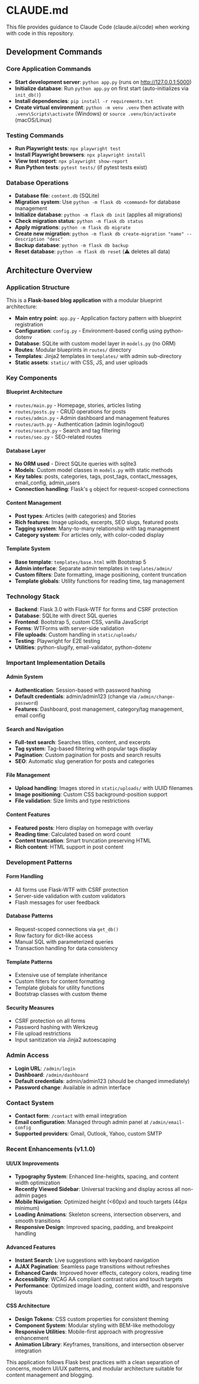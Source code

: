 # CLAUDE.md

This file provides guidance to Claude Code (claude.ai/code) when working with code in this repository.

## Development Commands

### Core Application Commands
- **Start development server**: `python app.py` (runs on http://127.0.0.1:5000)
- **Initialize database**: Run `python app.py` on first start (auto-initializes via `init_db()`)
- **Install dependencies**: `pip install -r requirements.txt`
- **Create virtual environment**: `python -m venv .venv` then activate with `.venv\Scripts\activate` (Windows) or `source .venv/bin/activate` (macOS/Linux)

### Testing Commands
- **Run Playwright tests**: `npx playwright test`
- **Install Playwright browsers**: `npx playwright install`
- **View test report**: `npx playwright show-report`
- **Run Python tests**: `pytest tests/` (if pytest tests exist)

### Database Operations
- **Database file**: `content.db` (SQLite)
- **Migration system**: Use `python -m flask db <command>` for database management
- **Initialize database**: `python -m flask db init` (applies all migrations)
- **Check migration status**: `python -m flask db status`
- **Apply migrations**: `python -m flask db migrate`
- **Create new migration**: `python -m flask db create-migration "name" --description "desc"`
- **Backup database**: `python -m flask db backup`
- **Reset database**: `python -m flask db reset` (⚠️ deletes all data)

## Architecture Overview

### Application Structure
This is a **Flask-based blog application** with a modular blueprint architecture:

- **Main entry point**: `app.py` - Application factory pattern with blueprint registration
- **Configuration**: `config.py` - Environment-based config using python-dotenv
- **Database**: SQLite with custom model layer in `models.py` (no ORM)
- **Routes**: Modular blueprints in `routes/` directory
- **Templates**: Jinja2 templates in `templates/` with admin sub-directory
- **Static assets**: `static/` with CSS, JS, and user uploads

### Key Components

#### Blueprint Architecture
- `routes/main.py` - Homepage, stories, articles listing
- `routes/posts.py` - CRUD operations for posts
- `routes/admin.py` - Admin dashboard and management features
- `routes/auth.py` - Authentication (admin login/logout)
- `routes/search.py` - Search and tag filtering
- `routes/seo.py` - SEO-related routes

#### Database Layer
- **No ORM used** - Direct SQLite queries with sqlite3
- **Models**: Custom model classes in `models.py` with static methods
- **Key tables**: posts, categories, tags, post_tags, contact_messages, email_config, admin_users
- **Connection handling**: Flask's `g` object for request-scoped connections

#### Content Management
- **Post types**: Articles (with categories) and Stories
- **Rich features**: Image uploads, excerpts, SEO slugs, featured posts
- **Tagging system**: Many-to-many relationship with tag management
- **Category system**: For articles only, with color-coded display

#### Template System
- **Base template**: `templates/base.html` with Bootstrap 5
- **Admin interface**: Separate admin templates in `templates/admin/`
- **Custom filters**: Date formatting, image positioning, content truncation
- **Template globals**: Utility functions for reading time, tag management

### Technology Stack
- **Backend**: Flask 3.0 with Flask-WTF for forms and CSRF protection
- **Database**: SQLite with direct SQL queries
- **Frontend**: Bootstrap 5, custom CSS, vanilla JavaScript
- **Forms**: WTForms with server-side validation
- **File uploads**: Custom handling in `static/uploads/`
- **Testing**: Playwright for E2E testing
- **Utilities**: python-slugify, email-validator, python-dotenv

### Important Implementation Details

#### Admin System
- **Authentication**: Session-based with password hashing
- **Default credentials**: admin/admin123 (change via `/admin/change-password`)
- **Features**: Dashboard, post management, category/tag management, email config

#### Search and Navigation
- **Full-text search**: Searches titles, content, and excerpts
- **Tag system**: Tag-based filtering with popular tags display
- **Pagination**: Custom pagination for posts and search results
- **SEO**: Automatic slug generation for posts and categories

#### File Management
- **Upload handling**: Images stored in `static/uploads/` with UUID filenames
- **Image positioning**: Custom CSS background-position support
- **File validation**: Size limits and type restrictions

#### Content Features
- **Featured posts**: Hero display on homepage with overlay
- **Reading time**: Calculated based on word count
- **Content truncation**: Smart truncation preserving HTML
- **Rich content**: HTML support in post content

### Development Patterns

#### Form Handling
- All forms use Flask-WTF with CSRF protection
- Server-side validation with custom validators
- Flash messages for user feedback

#### Database Patterns
- Request-scoped connections via `get_db()`
- Row factory for dict-like access
- Manual SQL with parameterized queries
- Transaction handling for data consistency

#### Template Patterns
- Extensive use of template inheritance
- Custom filters for content formatting
- Template globals for utility functions
- Bootstrap classes with custom theme

#### Security Measures
- CSRF protection on all forms
- Password hashing with Werkzeug
- File upload restrictions
- Input sanitization via Jinja2 autoescaping

### Admin Access
- **Login URL**: `/admin/login`
- **Dashboard**: `/admin/dashboard` 
- **Default credentials**: admin/admin123 (should be changed immediately)
- **Password change**: Available in admin interface

### Contact System
- **Contact form**: `/contact` with email integration
- **Email configuration**: Managed through admin panel at `/admin/email-config`
- **Supported providers**: Gmail, Outlook, Yahoo, custom SMTP

### Recent Enhancements (v1.1.0)

#### UI/UX Improvements
- **Typography System**: Enhanced line-heights, spacing, and content width optimization
- **Recently Viewed Sidebar**: Universal tracking and display across all non-admin pages
- **Mobile Navigation**: Optimized height (<60px) and touch targets (44px minimum)
- **Loading Animations**: Skeleton screens, intersection observers, and smooth transitions
- **Responsive Design**: Improved spacing, padding, and breakpoint handling

#### Advanced Features
- **Instant Search**: Live suggestions with keyboard navigation
- **AJAX Pagination**: Seamless page transitions without refreshes
- **Enhanced Cards**: Improved hover effects, category colors, reading time
- **Accessibility**: WCAG AA compliant contrast ratios and touch targets
- **Performance**: Optimized image loading, content width, and responsive layouts

#### CSS Architecture
- **Design Tokens**: CSS custom properties for consistent theming
- **Component System**: Modular styling with BEM-like methodology
- **Responsive Utilities**: Mobile-first approach with progressive enhancement
- **Animation Library**: Keyframes, transitions, and intersection observer integration

This application follows Flask best practices with a clean separation of concerns, modern UI/UX patterns, and modular architecture suitable for content management and blogging.
